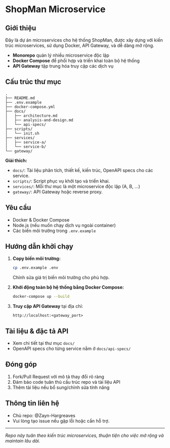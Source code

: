 # ShopMan Microservice

## Giới thiệu

Đây là dự án microservices cho hệ thống ShopMan, được xây dựng với kiến trúc microservices, sử dụng Docker, API Gateway, và dễ dàng mở rộng.

- **Monorepo** quản lý nhiều microservice độc lập
- **Docker Compose** để phối hợp và triển khai toàn bộ hệ thống
- **API Gateway** tập trung hóa truy cập các dịch vụ

## Cấu trúc thư mục

```
.
├── README.md
├── .env.example
├── docker-compose.yml
├── docs/
│   ├── architecture.md
│   ├── analysis-and-design.md
│   └── api-specs/
├── scripts/
│   └── init.sh
├── services/
│   ├── service-a/
│   └── service-b/
└── gateway/
```

**Giải thích:**
- `docs/`: Tài liệu phân tích, thiết kế, kiến trúc, OpenAPI specs cho các service.
- `scripts/`: Script phục vụ khởi tạo và triển khai.
- `services/`: Mỗi thư mục là một microservice độc lập (A, B, ...)
- `gateway/`: API Gateway hoặc reverse proxy.

## Yêu cầu

- Docker & Docker Compose
- Node.js (nếu muốn chạy dịch vụ ngoài container)
- Các biến môi trường trong `.env.example`

## Hướng dẫn khởi chạy

1. **Copy biến môi trường:**
   ```bash
   cp .env.example .env
   ```
   Chỉnh sửa giá trị biến môi trường cho phù hợp.

2. **Khởi động toàn bộ hệ thống bằng Docker Compose:**
   ```bash
   docker-compose up --build
   ```

3. **Truy cập API Gateway** tại địa chỉ:
   ```
   http://localhost:<gateway_port>
   ```

## Tài liệu & đặc tả API

- Xem chi tiết tại thư mục `docs/`
- OpenAPI specs cho từng service nằm ở `docs/api-specs/`

## Đóng góp

1. Fork/Pull Request với mô tả thay đổi rõ ràng
2. Đảm bảo code tuân thủ cấu trúc repo và tài liệu API
3. Thêm tài liệu nếu bổ sung/chỉnh sửa tính năng

## Thông tin liên hệ

- Chủ repo: @Zayn-Hargreaves
- Vui lòng tạo issue nếu gặp lỗi hoặc cần hỗ trợ.

---

*Repo này tuân theo kiến trúc microservices, thuận tiện cho việc mở rộng và maintain lâu dài.*